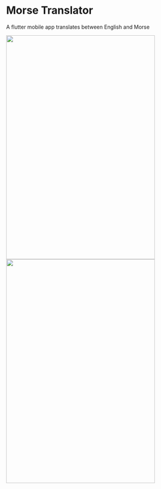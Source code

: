# Morse Translator

A flutter mobile app translates between English and Morse

<p>
<img src="https://user-images.githubusercontent.com/71513396/160287832-37564e81-5897-48ce-ab90-fc3c81f24c74.png" width="400" height="600" />
<img src="https://user-images.githubusercontent.com/71513396/160287845-154d0819-5ed3-4834-9974-11de18b3a06e.png" width="400" height="600" />
<p />
